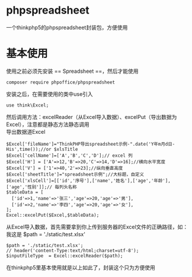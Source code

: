 # phpspreadsheet
一个thinkphp5的phpspreadsheet封装包，方便使用  


# 基本使用
使用之前必须先安装 == Spreadsheet ==，然后才能使用
```
composer require phpoffice/phpspreadsheet
```
安装之后，在需要使用的类中use引入
```
use think\Excel;
```
然后调用方法：excelReader（从Excel导入数据）、excelPut（导出数据为Excel），注意都是静态方法静态调用  
导出数据道Excel
```
$Excel['fileName']="ThinkPHP导出spreadsheet示例-".date('Y年m月d日-His',time());//or $xlsTitle
$Excel['cellName']=['A','B','C','D'];// excel 列
$Excel['H'] = ['A'=>12,'B'=>20,'C'=>14,'D'=>16];//横向水平宽度
$Excel['V'] = ['1'=>40,'2'=>23];//纵向垂直高度
$Excel['sheetTitle']="spreadsheet示例";//大标题，自定义
$Excel['xlsCell']=[['id','序号'],['name','姓名'],['age','年龄'],['age','性别']];// 每列头名称
$tableData = [
  ['id'=>1,'name'=>'张三','age'=>20,'age'=>'男'],
  ['id'=>2,'name'=>'李四','age'=>20,'age'=>'女'],
];
Excel::excelPut($Excel,$tableData);
```
从Excel导入数据，首先需要拿到你上传到服务器的Excel文件的正确路径，如：我这是  $path = './static/test.xlsx'
```
$path = './static/test.xlsx';
// header('content-Type:text/html;charset=utf-8');
$inputFileType  = Excel::excelReader($path);
```
在thinkphp5里基本使用就是以上如此了，封装这个只为方便使用
